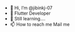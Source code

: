 - 👋 Hi, I’m @jibinkj-07
- 👀 Flutter Developer
- 🌱 Still learning....
- 📫 How to reach me Mail me

<!---
jibinkj-07/jibinkj-07 is a ✨ special ✨ repository because its `README.md` (this file) appears on your GitHub profile.
You can click the Preview link to take a look at your changes.
--->
